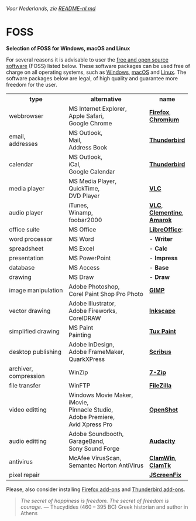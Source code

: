 _Voor Nederlands, zie [README-nl.md](README-nl.md)_

# FOSS

**Selection of FOSS for Windows, macOS and Linux**

For several reasons it is advisable to user the <a target="_blank" href="https://en.wikipedia.org/wiki/Free_and_open-source_software">free and open source software</a> (FOSS) listed below. These software packages can be used free of charge on all operating systems, such as <a target="_blank" href="https://microsoft.com/windows/">Windows</a>, <a target="_blank" href="https://apple.com/macos/">macOS</a> and <a target="_blank" href="https://pop.system76.com/">Linux</a>. The software packages below are legal, of high quality and guarantee more freedom for the user.

<table>
<tr>
<th scope="col">type</th>
<th scope="col">alternative</th>
<th scope="col">name</th>
</tr>
<tr>
<td>webbrowser</td>
<td>MS Internet Explorer,<br>Apple Safari,<br>Google Chrome</td>
<td><a href="https://www.mozilla.com/firefox/" target="_blank"><strong>Firefox</strong></a>,<br><a href="https://www.chromium.org/Home" target="_blank"><strong>Chromium</strong></a></td>
</tr>
<tr>
<td>email,<br>addresses</td>
<td>MS Outlook,<br />Mail,<br>Address Book</td>
<td><a target="_blank" href="https://www.thunderbird.net/"><strong>Thunderbird</strong></a></td>
</tr>
<tr>
<td>calendar</td>
<td>MS Outlook,<br>iCal,<br>Google Calendar</td>
<td><a target="_blank" href="https://www.thunderbird.net/"><strong>Thunderbird</strong></a></td>
</tr>
<tr>
<td>media player</td>
<td>MS Media Player,<br>QuickTime,<br>DVD Player</td>
<td><a target="_blank" href="//www.videolan.org/vlc/"><strong>VLC</strong></a></td>
</tr>
<tr>
<td>audio player</td>
<td>iTunes,<br>Winamp,<br />foobar2000</td>
<td><a href="https://www.videolan.org/vlc/" target="_blank"><strong>VLC</strong></a>,<br><a href="https://www.clementine-player.org/" target="_blank"><strong>Clementine</strong></a>,<br><a href="https://amarok.kde.org/" target="_blank"><strong>Amarok</strong></a></td>
</tr>
<tr>
<td>office suite</td>
<td>MS Office</td>
<td class="noborder"><a target="_blank" href="http://www.libreoffice.org/"><strong>LibreOffice</strong></a>:</td>
</tr>
<tr>
<td>word processor</td>
<td>MS Word</td>
<td class="noborder">-<strong>&nbsp;Writer</strong></td>
</tr>
<tr>
<td>spreadsheet</td>
<td>MS Excel</td>
<td class="noborder">-<strong>&nbsp;Calc</strong></td>
</tr>
<tr>
<td>presentation</td>
<td>MS PowerPoint</td>
<td class="noborder">-<strong>&nbsp;Impress</strong></td>
</tr>
<tr>
<td>database</td>
<td>MS Access</td>
<td class="noborder">-<strong>&nbsp;Base</strong></td>
</tr>
<tr>
<td>drawing</td>
<td>MS Draw</td>
<td class="noborder">-<strong>&nbsp;Draw</strong></td>
</tr>
<tr>
<td>image manipulation</td>
<td>Adobe Photoshop,<br>Corel Paint Shop Pro Photo</td><!--Paint.NET-->
<td><a target="_blank" href="http://gimp.org/"><strong>GIMP</strong></a></td>
</tr>
<tr>
<td>vector drawing</td>
<td>Adobe Illustrator,<br>Adobe Fireworks,<br>CorelDRAW</td>
<td><a target="_blank" href="http://inkscape.org/"><strong>Inkscape</strong></a></td>
</tr>
<tr>
<td>simplified drawing</td>
<td>MS Paint<br />Painting</td>
<td><a target="_blank" href="http://tuxpaint.org/"><strong>Tux Paint</strong></a></td>
</tr>
<tr>
<td>desktop publishing</td>
<td>Adobe InDesign,<br>Adobe FrameMaker,<br>QuarkXPress</td>
<td><a target="_blank" href="http://www.scribus.net/"><strong>Scribus</strong></a></td>
</tr>
<tr>
<td>archiver,<br>compression</td>
<td>WinZip</td>
<td><a target="_blank" href="http://www.7-zip.org/"><strong>7-Zip</strong></a></td>
</tr>
<tr>
<td>file transfer</td>
<td>WinFTP</td>
<td><a target="_blank" href="http://filezilla-project.org/"><strong>FileZilla</strong></a></td>
</tr>
<tr>
<td>video editting</td>
<td>Windows Movie Maker,<br>iMovie,<br>Pinnacle Studio,<br>Adobe Premiere,<br>Avid Xpress Pro</td>
<td><a target="_blank" href="https://www.openshot.org/"><strong>OpenShot</strong></a></td>
</tr>
<tr>
<td>audio editting</td>
<td>Adobe Soundbooth,<br>GarageBand,<br>Sony Sound Forge</td>
<td><a target="_blank" href="http://audacity.sourceforge.net/"><strong>Audacity</strong></a></td>
</tr>
<tr>
<td>antivirus</td>
<td>McAfee VirusScan,<br>Semantec Norton AntiVirus</td>
<td><a target="_blank" href="http://www.clamwin.com/"><strong>ClamWin</strong></a>,<br><a target="_blank" href="http://clamtk.sourceforge.net/"><strong>ClamTk</strong></a></td>
</tr>
<tr>
<td>pixel repair</td>
<td><br /></td>
<td><a target="_blank" href="http://www.jscreenfix.com/"><strong>JScreenFix</strong></a></td>
</tr>
</table>

Please, also consider installing <a target="_blank" href="https://addons.mozilla.org/en-US/firefox/collections/Hellebaard/favorites/">Firefox add-ons</a> and <a target="_blank" href="https://addons.thunderbird.net/en-US/thunderbird/collections/Hellebaard/favorites/">Thunderbird add-ons</a>.

> <em>The secret of happiness is freedom. The secret of freedom is courage.</em> — Thucydides (460 – 395 BC) Greek historian and author in Athens
